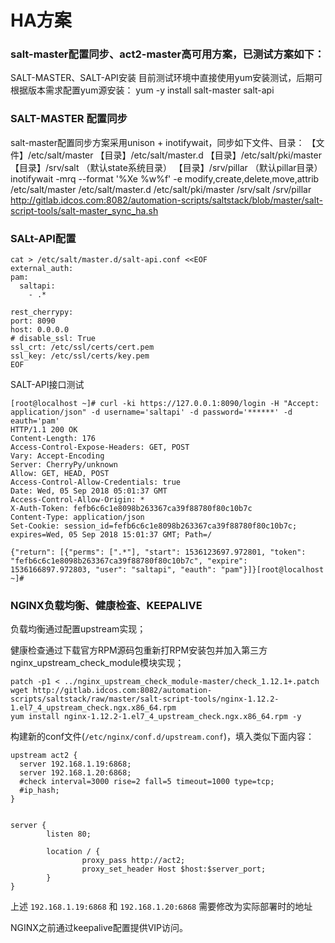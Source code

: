 # HA方案

### salt-master配置同步、act2-master高可用方案，已测试方案如下：

SALT-MASTER、SALT-API安装
目前测试环境中直接使用yum安装测试，后期可根据版本需求配置yum源安装：
yum -y install salt-master salt-api


### SALT-MASTER 配置同步

salt-master配置同步方案采用unison + inotifywait，同步如下文件、目录：
【文件】/etc/salt/master
【目录】/etc/salt/master.d
【目录】/etc/salt/pki/master
【目录】/srv/salt （默认state系统目录）
【目录】/srv/pillar （默认pillar目录）
inotifywait -mrq --format '%Xe %w%f' -e modify,create,delete,move,attrib /etc/salt/master /etc/salt/master.d /etc/salt/pki/master /srv/salt /srv/pillar
http://gitlab.idcos.com:8082/automation-scripts/saltstack/blob/master/salt-script-tools/salt-master_sync_ha.sh


### SALt-API配置

```
cat > /etc/salt/master.d/salt-api.conf <<EOF
external_auth:
pam:
  saltapi:
    - .*
​
rest_cherrypy:
port: 8090
host: 0.0.0.0
# disable_ssl: True
ssl_crt: /etc/ssl/certs/cert.pem
ssl_key: /etc/ssl/certs/key.pem
EOF

```


SALT-API接口测试

```
[root@localhost ~]# curl -ki https://127.0.0.1:8090/login -H "Accept: application/json" -d username='saltapi' -d password='******' -d eauth='pam'
HTTP/1.1 200 OK
Content-Length: 176
Access-Control-Expose-Headers: GET, POST
Vary: Accept-Encoding
Server: CherryPy/unknown
Allow: GET, HEAD, POST
Access-Control-Allow-Credentials: true
Date: Wed, 05 Sep 2018 05:01:37 GMT
Access-Control-Allow-Origin: *
X-Auth-Token: fefb6c6c1e8098b263367ca39f88780f80c10b7c
Content-Type: application/json
Set-Cookie: session_id=fefb6c6c1e8098b263367ca39f88780f80c10b7c; expires=Wed, 05 Sep 2018 15:01:37 GMT; Path=/
​
{"return": [{"perms": [".*"], "start": 1536123697.972801, "token": "fefb6c6c1e8098b263367ca39f88780f80c10b7c", "expire": 1536166897.972803, "user": "saltapi", "eauth": "pam"}]}[root@localhost ~]#

```

### NGINX负载均衡、健康检查、KEEPALIVE

负载均衡通过配置upstream实现；

健康检查通过下载官方RPM源码包重新打RPM安装包并加入第三方nginx_upstream_check_module模块实现；

```
patch -p1 < ../nginx_upstream_check_module-master/check_1.12.1+.patch
wget http://gitlab.idcos.com:8082/automation-scripts/saltstack/raw/master/salt-script-tools/nginx-1.12.2-1.el7_4_upstream_check.ngx.x86_64.rpm
yum install nginx-1.12.2-1.el7_4_upstream_check.ngx.x86_64.rpm -y
```


构建新的conf文件(`/etc/nginx/conf.d/upstream.conf`)，填入类似下面内容：

```
upstream act2 {
  server 192.168.1.19:6868;
  server 192.168.1.20:6868;
  #check interval=3000 rise=2 fall=5 timeout=1000 type=tcp;
  #ip_hash;
}


server {
        listen 80;

        location / {
                proxy_pass http://act2;
                proxy_set_header Host $host:$server_port;
        }
}
```

上述 `192.168.1.19:6868` 和 `192.168.1.20:6868` 需要修改为实际部署时的地址 

NGINX之前通过keepalive配置提供VIP访问。